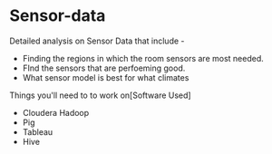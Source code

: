 # Sensor-data
Detailed analysis on Sensor Data that include -
* Finding the regions in which the room sensors are most needed.
* FInd the sensors that are perfoeming good.
* What sensor model is best for what climates

Things you'll need to to work on[Software Used]
* Cloudera Hadoop
* Pig
* Tableau
* Hive
